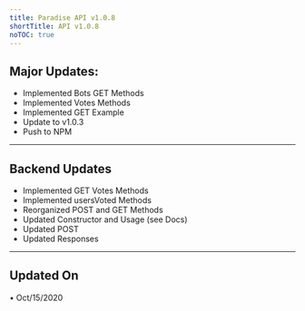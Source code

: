 ```yaml
---
title: Paradise API v1.0.8
shortTitle: API v1.0.8
noTOC: true
---
```


## Major Updates:
* Implemented Bots GET Methods
* Implemented Votes Methods
* Implemented GET Example
* Update to v1.0.3
* Push to NPM

---

## Backend Updates
* Implemented GET Votes Methods
* Implemented usersVoted Methods
* Reorganized POST and GET Methods
* Updated Constructor and Usage (see Docs)
* Updated POST
* Updated Responses


---

## Updated On
• Oct/15/2020

